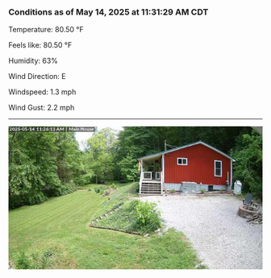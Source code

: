 ### Conditions as of May 14, 2025 at 11:31:29 AM CDT 

Temperature: 80.50 &deg;F

Feels like: 80.50 &deg;F

Humidity: 63%

Wind Direction: E

Windspeed: 1.3 mph

Wind Gust: 2.2 mph

---

<img src="./images/latest.jpeg"/>

